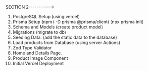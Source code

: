SECTION 2---------->

1. PostgreSQL Setup (using vercel)
2. Prisma Setup (npm i -D prisma @prisma/client) (npx prisma init)
3. Schema and Models (create product model)
4. Migrations (migrate to db)
5. Seeding Data. (add the static data to the database)
6. Load products from Database (using server Actions)
7. Zod Type Validator
8. Home and Details Page.
9. Product Image Component
10. Initial Vercel Deployment
